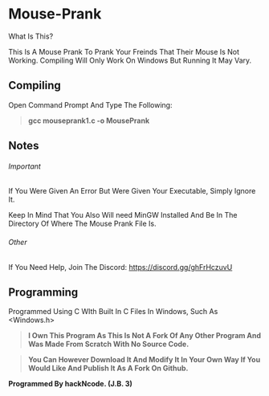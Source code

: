 # Mouse-Prank

What Is This?

This Is A Mouse Prank To Prank Your Freinds That Their Mouse Is Not Working. Compiling Will Only Work On Windows But Running It May Vary.

## Compiling

Open Command Prompt And Type The Following:

> **gcc mouseprank1.c -o MousePrank**

## Notes
###### Important
If You Were Given An Error But Were Given Your Executable, Simply Ignore It.

Keep In Mind That You Also Will need MinGW Installed And Be In The Directory Of Where The Mouse Prank File Is.

###### Other

If You Need Help, Join The Discord: https://discord.gg/ghFrHczuvU

## Programming
Programmed Using C WIth Built In C Files In Windows, Such As <Windows.h>

> **I Own This Program As This Is Not A Fork Of Any Other Program And Was Made From Scratch With No Source Code.**

> **You Can However Download It And Modify It In Your Own Way If You Would Like And Publish It As A Fork On Github.**

**Programmed By hackNcode. (J.B. 3)**
